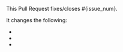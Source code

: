 <!---
Thank you for contributing to Boa! Please fill out the template below, and remove or add any
information as you feel necessary.
--->

This Pull Request fixes/closes #{issue_num}.

It changes the following:

-
-
-
